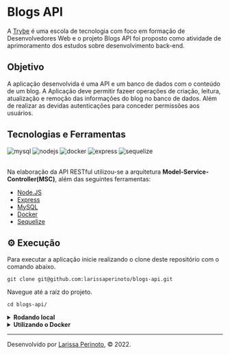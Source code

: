 # Blogs API

A [Trybe](https://www.betrybe.com/) é uma escola de tecnologia com foco em formação de Desenvolvedores Web e o projeto Blogs API foi proposto como atividade de aprimoramento dos estudos sobre desenvolvimento back-end. 

## Objetivo

A aplicação desenvolvida é uma API e um banco de dados com o conteúdo de um blog. A Aplicação deve permitir fazeer operações de criação, leitura, atualização e remoção das informações do blog no banco de dados. Além de realizar as devidas autenticações para conceder permissões aos usuários.

## Tecnologias e Ferramentas
<div>
    <img src="https://img.shields.io/badge/MySQL-005C84?style=for-the-badge&logo=mysql&logoColor=white" alt="mysql"/>
    <img src="https://img.shields.io/badge/Node.js-339933?style=for-the-badge&logo=nodedotjs&logoColor=white" alt="nodejs"/>
    <img src="https://img.shields.io/badge/Docker-2CA5E0?style=for-the-badge&logo=docker&logoColor=white" alt="docker"/>
    <img src="https://img.shields.io/badge/Express.js-000000?style=for-the-badge&logo=express&logoColor=white" alt="express"/>
    <img src="https://img.shields.io/badge/Sequelize-52B0E7?style=for-the-badge&logo=Sequelize&logoColor=white" alt="sequelize"/>
</div>

<br>

Na elaboração da API RESTful utilizou-se a arquitetura **Model-Service-Controller(MSC)**, além das seguintes ferramentas:

- [Node.JS](https://nodejs.org/en/)
- [Express](https://expressjs.com/pt-br/)
- [MySQL](https://www.mysql.com/)
- [Docker](https://www.docker.com/)
- [Sequelize](https://sequelize.org/)

## ⚙️ Execução

Para executar a aplicação inicie realizando o clone deste repositório com o comando abaixo.

    git clone git@github.com:larissaperinoto/blogs-api.git
    
Navegue até a raíz do projeto.

    cd blogs-api/
    
<details>
   <summary><strong>Rodando local</strong></summary> 
  </br>
  <strong>Obs:</strong> Para rodar a aplicação dessa forma você deve ter o Node instalado na sua máquina.
  </br>
  </br>
  Instale as dependências com o comando abaixo.
  
    npm install
  
  Faça login no MySQL usando suas credenciais locais.
  
    mysql -r <seu-usuario> -p
  
  Execute o comandos para a criação do banco **BlogsApi** 
  
    npm prestart
    
  Inicie a aplicação com o <strong>nodemon</strong> comando abaixo.
  
    npm debug
  
</details>

<details>
   <summary><strong>Utilizando o Docker</strong></summary> 
  </br>
  
  <strong>Obs:</strong> Para rodar a aplicação dessa forma você deve ter o Docker instalado na sua máquina.
  
  </br>
  
  Na raíz do projeto, suba os containers <strong>blogs_api</strong> e <strong>blogs_api_db</strong> utilizando o docker-compose.

    docker-compose up -d
    
  Abra o terminal do container <strong>blogs_api</strong>.

    docker exec -it blogs_api bash

  Uma vez no terminal do container, execute o comando abaixo para instalar as dependencias do projeto.
    
    npm install
    
  Para se conectar com o banco de dados, abra o terminal do container <strong>blogs_api_db</strong>.
  
    docker exec -it blogs_api_db bash
    
  Faça login no banco de dados utilizando as credencias descritas no arquivo <strong>docker-compose.yaml</strong>.
  
    mysql -r root -p

  Execute o comandos para a criação do banco **BlogsApi** 
  
    npm prestart
    
  Para subir o servidor com o <strong>nodemon</strong> utilize o comando abaixo no terminal do container **blogs_api**.
    
    npm run debug
    
</details>
    
---
 
Desenvolvido por [Larissa Perinoto](www.linkedin.com/in/larissaperinoto), © 2022.
